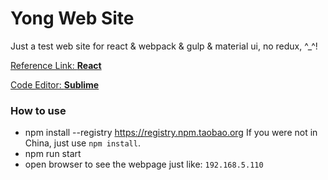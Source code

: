 # Yong Web Site
  Just a test web site for react & webpack & gulp & material ui, no redux, ^_^!

[Reference Link: **React**](https://facebook.github.io/react/docs/thinking-in-react.html)<p>

[Code Editor: **Sublime**](http://www.sublimetext.com/3)<p>

### How to use
  + npm install --registry https://registry.npm.taobao.org
    If you were not in China, just use `npm install`.
  + npm run start
  + open browser to see the webpage just like: `192.168.5.110`
